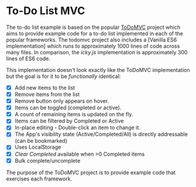 # To-Do List MVC

The to-do list example is based on the popular [ToDoMVC][td] project which aims to provide example code for a to-do list implemented in each of the popular frameworks. The todomvc project also includes a [Vanilla ES6 implementation] which runs to approximately 1000 lines of code across many files. In comparison, the _icky.js_ implementation is approximately 300 lines of ES6 code.

This implementation doesn't look exactly like the ToDoMVC implementation but the goal is for it to be _functionally_ identical:

* [x] Add new items to the list
* [x] Remove items from the list
* [x] Remove button only appears on hover.
* [x] Items can be toggled (completed or active).
* [x] A count of remaining items is updated on the fly.
* [x] Items can be filtered by Completed or Active
* [x] In-place editing - Double-click an item to change it.
* [x] The App's visibility state (Active/Completed/All) is directly addressable (can be bookmarked)
* [x] Uses LocalStorage
* [x] _Clear Completed_ available when >0 Completed items
* [x] Bulk complete/uncomplete

The purpose of the ToDoMVC project is to provide example code that exercises each framework. 

[td]: http://todomvc.com/
[van]: https://github.com/tastejs/todomvc/tree/master/examples/vanilla-es6